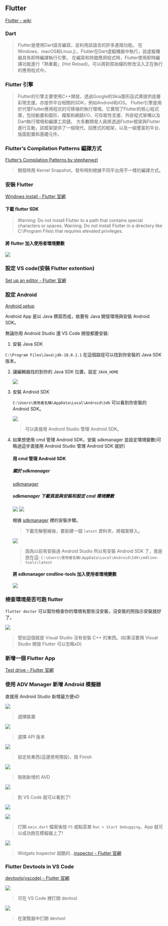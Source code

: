 
## Flutter

[Flutter - wiki](https://zh.wikipedia.org/zh-tw/Flutter)

### Dart

> Flutter是使用Dart語言編寫，並利用該語言的許多進階功能。
> 在Windows、macOS和Linux上，Flutter在Dart虛擬機器中執行，該虛擬機器具有即時編譯執行引擎。
> 在編寫和除錯應用程式時，Flutter使用即時編譯功能進行「熱重載」(Hot Reload)，可以將對原始檔的修改注入正在執行的應用程式中。

### Flutter 引擎

> Flutter的引擎主要使用C++開發，透過Google的Skia圖形函式庫提供底層彩現支援，亦提供平台相關的SDK，例如Android和iOS。
> Flutter引擎是用於代管Flutter應用程式的可移植的執行環境。它實現了Flutter的核心程式庫，包括動畫和圖形、檔案和網路I/O、可存取性支援、外掛程式架構以及Dart執行環境和編譯工具鏈。
> 大多數開發人員將透過Flutter框架與Flutter進行互動，該框架提供了一個現代、回應式的框架，以及一組豐富的平台、版面配置和基礎元件。

### Flutter’s Compilation Patterns 編譯方式

[Flutter’s Compilation Patterns by stephenwzl](https://proandroiddev.com/flutters-compilation-patterns-24e139d14177)
> 開發時用 Kernel Snapshot，發布時則根據不同平台用不一樣的編譯方式。

### 安裝 Flutter

[Windows install - Flutter 官網](https://docs.flutter.dev/get-started/install/windows)

#### 下載 flutter SDK

> Warning: Do not install Flutter to a path that contains special characters or spaces.
> Warning: Do not install Flutter in a directory like C:\Program Files\ that requires elevated privileges.

#### 將 flutter 加入使用者環境變數

![](/assets/images/2022-12-10-21-22-03.png)


### 設定 VS code(安裝 Flutter extention)

[Set up an editor - Flutter 官網](https://docs.flutter.dev/get-started/editor)

### 設定 Android

[Android setup](https://docs.flutter.dev/get-started/install/windows#android-setup)

Android App 是以 Java 撰寫而成，故要有 Java 開發環境與安裝 Android SDK。

無論你用 Android Studio 還 VS Code 開發都要安裝:

1. 安裝 Java SDK
   
  `C:\Program Files\Java\jdk-18.0.1.1` 在這個路徑可以找到你安裝的 Java SDK 版本。

2. 讓編輯器找的到你的 Java SDK 位置，設定 `JAVA_HOME`
   
   ![](/assets/images/2022-12-10-21-56-42.png)

3. 安裝 Android SDK

    `C:\Users\使用者名稱\AppData\Local\Android\Sdk` 可以看到你安裝的 Android SDK。

    ![](/assets/images/2022-12-10-22-23-30.png)
    > 可以直接用 Android Studio 管理 Android SDK。
   
4. 如果想使用 cmd 管理 Android SDK，安裝 sdkmanager 並設定環境變數(可略過這步直接用 Android Studio 管理 Android SDK 就好)

    #### 用 cmd 管理 Android SDK

    ##### 關於 sdkmanager
    [sdkmanager](https://developer.android.com/studio/command-line/sdkmanager)

    ##### sdkmanager 下載頁面與安裝和設定 cmd 環境變數

    ![](/assets/images/2022-12-10-21-27-03.png)
    ![](/assets/images/2022-12-10-21-27-23.png)

    根據 [sdkmanager](https://developer.android.com/studio/command-line/sdkmanager) 裡的安裝步驟。
    > 下載完解壓縮後，要創建一個 `latest` 資料夾，將檔案移入。

    ![](/assets/images/2022-12-10-21-35-01.png)
    > 因為以前有安裝過 Android Studio 所以有安裝 Android SDK 了，我是放在這: `C:\Users\使用者名稱\AppData\Local\Android\Sdk\cmdline-tools\latest`
   
    #### 將 sdkmanager cmdline-tools 加入使用者環境變數

    ![](/assets/images/2022-12-10-22-09-18.png)


### 檢查環境是否可跑 flutter

`flutter doctor` 可以幫你檢查你的環境有那些沒安裝，沒安裝的照指示安裝就好了。

![](/assets/images/2022-12-10-21-42-41.png)

> 譬如這個就是 Visual Studio 沒有安裝 C++ 的東西。(如果沒要用 Visual Studio 開發 Flutter 可以忽略xD)

### 新增一個 Flutter App

[Test drive - Flutter 官網](https://docs.flutter.dev/get-started/test-drive)

### 使用 ADV Manager 新增 Android 模擬器

直接用 Android Studio 新增最方便xD

![](/assets/images/2022-12-10-22-25-34.png)
> 選擇裝置

![](/assets/images/2022-12-10-22-26-38.png)
> 選擇 API 版本

![](/assets/images/2022-12-10-22-27-28.png)
> 設定些東西(這邊使用預設)，按 Finish

![](/assets/images/2022-12-10-22-28-32.png)
> 剛剛新增的 AVD

![](/assets/images/2022-12-10-22-31-19.png)
> 到 VS Code 就可以看到了!

![](/assets/images/2022-12-10-22-33-11.png)

![](/assets/images/2022-12-10-22-35-21.png)
> 打開 `main.dart` 檔案後按 `F5` 或點菜單 `Run > Start Debugging`，App 就可以成功跑在模擬器上了!

![](/assets/images/2022-12-10-22-38-39.png)
> Widgets Inspector 超酷的...[inspector - Flutter 官網](https://docs.flutter.dev/development/tools/devtools/inspector)


### Flutter Devtools in VS Code
[devtools(vscode) - Flutter 官網](https://docs.flutter.dev/development/tools/devtools/vscode)

![](/assets/images/2022-12-10-22-46-02.png)
> 可在 VS Code 裡打開 devtool

![](/assets/images/2022-12-10-22-42-55.png)
> 在瀏覽器中打開 devtool